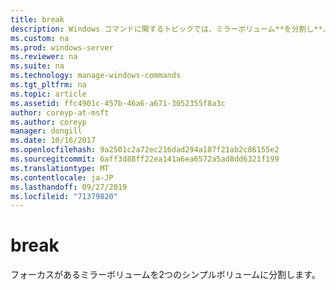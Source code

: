 ```yaml
---
title: break
description: Windows コマンドに関するトピックでは、ミラーボリューム**を分割し**、2つのシンプルボリュームにフォーカスを移します。
ms.custom: na
ms.prod: windows-server
ms.reviewer: na
ms.suite: na
ms.technology: manage-windows-commands
ms.tgt_pltfrm: na
ms.topic: article
ms.assetid: ffc4901c-457b-46a6-a671-3052355f8a3c
author: coreyp-at-msft
ms.author: coreyp
manager: dongill
ms.date: 10/16/2017
ms.openlocfilehash: 9a2501c2a72ec216dad294a187f21ab2c86155e2
ms.sourcegitcommit: 6aff3d88ff22ea141a6ea6572a5ad8dd6321f199
ms.translationtype: MT
ms.contentlocale: ja-JP
ms.lasthandoff: 09/27/2019
ms.locfileid: "71379820"
---
```

# <a name="break"></a>break



フォーカスがあるミラーボリュームを2つのシンプルボリュームに分割します。

